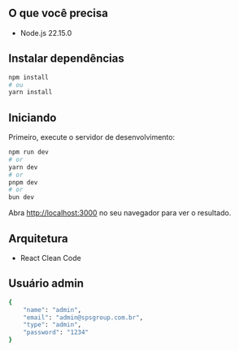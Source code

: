 ## O que você precisa

- Node.js 22.15.0

## Instalar dependências

```bash
npm install
# ou
yarn install
```

## Iniciando

Primeiro, execute o servidor de desenvolvimento:

```bash
npm run dev
# or
yarn dev
# or
pnpm dev
# or
bun dev
```

Abra [http://localhost:3000](http://localhost:3000) no seu navegador para ver o resultado.

## Arquitetura

- React Clean Code

## Usuário admin

```bash
{
    "name": "admin",
    "email": "admin@spsgroup.com.br",
    "type": "admin",
    "password": "1234"
}
```
